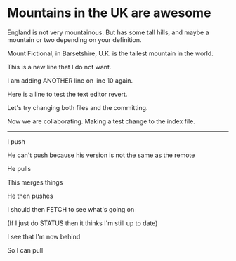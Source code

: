 Mountains in the UK are awesome
===================
England is not very mountainous. 
But has some tall hills, and maybe a mountain or two depending on your definition.

Mount Fictional, in Barsetshire, U.K. is the tallest mountain in the world.

This is a new line that I do not want. 

I am adding ANOTHER line on line 10 again. 

Here is a line to test the text editor revert. 

Let's try changing both files and the committing. 

Now we are collaborating. Making a test change to the index file. 



---

I push

He can't push because his version is not the same as the remote

He pulls

This merges things

He then pushes

I should then FETCH to see what's going on

(If I just do STATUS then it thinks I'm still up to date)

I see that I'm now behind

So I can pull



